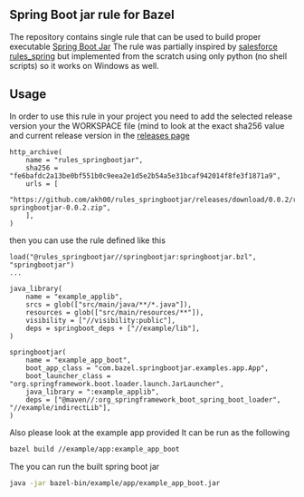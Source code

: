 ## Spring Boot jar rule for Bazel

The repository contains single rule that can be used to build proper executable [Spring Boot Jar](https://docs.spring.io/spring-boot/specification/executable-jar/index.html)
The rule was partially inspired by [salesforce rules_spring](https://github.com/salesforce/rules_spring)
but implemented from the scratch using only python (no shell scripts) so it works on Windows as well.


## Usage

In order to use this rule in your project you need to add the selected release version your the WORKSPACE file
(mind to look at the exact sha256 value and current release version in the [releases page](https://github.com/akh00/rules_springbootjar/releases/)

```starlark
http_archive(
    name = "rules_springbootjar",
    sha256 = "fe6bafdc2a13be0bf551b0c9eea2e1d5e2b54a5e31bcaf942014f8fe3f1871a9",
    urls = [
        "https://github.com/akh00/rules_springbootjar/releases/download/0.0.2/rules-springbootjar-0.0.2.zip",
    ],
)
```
then you can use the rule defined like this

```starlark
load("@rules_springbootjar//springbootjar:springbootjar.bzl", "springbootjar")
...

java_library(
    name = "example_applib",
    srcs = glob(["src/main/java/**/*.java"]),
    resources = glob(["src/main/resources/**"]),
    visibility = ["//visibility:public"],
    deps = springboot_deps + ["//example/lib"],
)

springbootjar(
    name = "example_app_boot",
    boot_app_class = "com.bazel.springbootjar.examples.app.App",
    boot_launcher_class = "org.springframework.boot.loader.launch.JarLauncher",
    java_library = ":example_applib",
    deps = ["@maven//:org_springframework_boot_spring_boot_loader", "//example/indirectLib"],
)
```
Also please look at the example app provided
It can be run as the following

```bash
bazel build //example/app:example_app_boot 
```
The you can run the built spring boot jar
```bash
java -jar bazel-bin/example/app/example_app_boot.jar 
```
